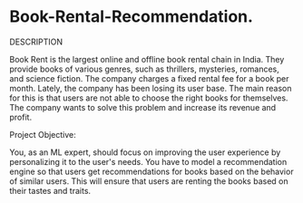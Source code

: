 # Book-Rental-Recommendation.

DESCRIPTION

Book Rent is the largest online and offline book rental chain in India. They provide books of various genres, such as thrillers, mysteries, romances, and science fiction. The company charges a fixed rental fee for a book per month. Lately, the company has been losing its user base. The main reason for this is that users are not able to choose the right books for themselves. The company wants to solve this problem and increase its revenue and profit. 

Project Objective:

You, as an ML expert, should focus on improving the user experience by personalizing it to the user's needs. You have to model a recommendation engine so that users get recommendations for books based on the behavior of similar users. This will ensure that users are renting the books based on their tastes and traits.
